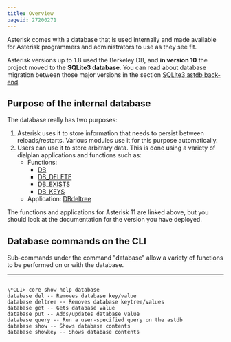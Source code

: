 ```yaml
---
title: Overview
pageid: 27200271
---
```


Asterisk comes with a database that is used internally and made available for Asterisk programmers and administrators to use as they see fit.

Asterisk versions up to 1.8 used the Berkeley DB, and **in version 10** the project moved to the **SQLite3 database**. You can read about database migration between those major versions in the section [SQLite3 astdb back-end](/Fundamentals/Asterisk-Internal-Database/SQLite3-astdb-back-end).

Purpose of the internal database
--------------------------------

The database really has two purposes:

1. Asterisk uses it to store information that needs to persist between reloads/restarts. Various modules use it for this purpose automatically.
2. Users can use it to store arbitrary data. This is done using a variety of dialplan applications and functions such as:
	* Functions:
		+ [DB](/Asterisk-11-Function_DB)
		+ [DB\_DELETE](/Asterisk-11-Function_DB_DELETE)
		+ [DB\_EXISTS](/Asterisk-11-Function_DB_EXISTS)
		+ [DB\_KEYS](/Asterisk-11-Function_DB_KEYS)
	* Application: [DBdeltree](/Application_DBdeltree)

The functions and applications for Asterisk 11 are linked above, but you should look at the documentation for the version you have deployed.

Database commands on the CLI
----------------------------

Sub-commands under the command "database" allow a variety of functions to be performed on or with the database.




---

  
  


```

\*CLI> core show help database
database del -- Removes database key/value
database deltree -- Removes database keytree/values
database get -- Gets database value
database put -- Adds/updates database value
database query -- Run a user-specified query on the astdb
database show -- Shows database contents
database showkey -- Shows database contents

```


